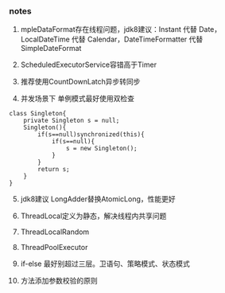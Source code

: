 ### notes
1. mpleDataFormat存在线程问题，jdk8建议：Instant 代替 Date，LocalDateTime 代替 Calendar，DateTimeFormatter 代替 SimpleDateFormat

2. ScheduledExecutorService容错高于Timer

3. 推荐使用CountDownLatch异步转同步

4. 并发场景下 单例模式最好使用双检查

```
class Singleton{
	private Singleton s = null;
	Singleton(){
		if(s==null)synchronized(this){
			if(s==null){
				s = new Singleton();
			}
		}
		return s;
	}
}
```

5. jdk8建议 LongAdder替换AtomicLong，性能更好

6. ThreadLocal定义为静态，解决线程内共享问题

7. ThreadLocalRandom

8. ThreadPoolExecutor

9. if-else  最好别超过三层。卫语句、策略模式、状态模式

10. 方法添加参数校验的原则